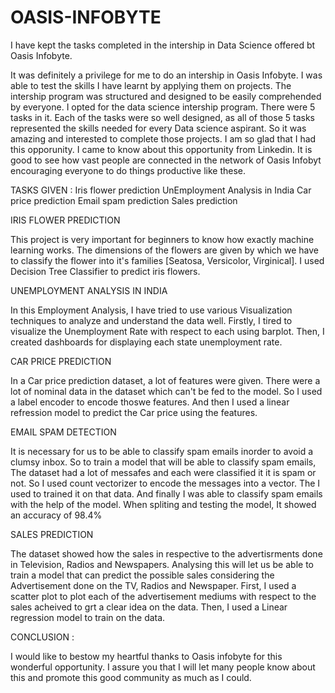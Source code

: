 # OASIS-INFOBYTE

I have kept the tasks completed in the intership in Data Science offered bt Oasis Infobyte.

It was definitely a privilege for me to do an intership in Oasis Infobyte.  I was able to test the skills I have learnt by applying them on projects.  The intership program was structured and designed to be easily comprehended by everyone.  I opted for the data science intership program.  There were 5 tasks in it.  Each of the tasks were so well designed, as all of those 5 tasks represented the skills needed for every Data science aspirant.  So it was amazing and interested to complete those projects.  I am so glad that I had this opporunity.  I came to know about this opportunity from Linkedin.  It is good to see how vast people are connected in the network of Oasis Infobyt encouraging everyone to do things productive like these.

TASKS GIVEN : 
Iris flower prediction
UnEmployment Analysis in India
Car price prediction
Email spam prediction
Sales prediction

IRIS FLOWER PREDICTION

This project is very important for beginners to know how exactly machine learning works.  The dimensions of the flowers are given by which we have to classify the flower into it's families [Seatosa, Versicolor, Virginical].  I used Decision Tree Classifier to predict iris flowers.

UNEMPLOYMENT ANALYSIS IN INDIA

In this Employment Analysis,  I have tried to use various Visualization techniques to analyze and understand the data well.  Firstly,  I tired to visualize the Unemployment Rate with respect to each using barplot.  Then, I created dashboards for displaying each state unemployment rate.

CAR PRICE PREDICTION

In a Car price prediction dataset, a lot of features were given.  There were a lot of nominal data in the dataset which can't be fed to the model.  So I used a label encoder to encode thoswe features.  And then I used a linear refression model to predict the Car price using the features.

EMAIL SPAM DETECTION

It is necessary for us to be able to classify spam emails inorder to avoid a clumsy inbox.  So to train a model that will be able to classify spam emails,  The dataset had a lot of messafes and each were classified it it is spam or not.  So I used count vectorizer to encode the messages into a vector.  The I used to trained it on that data.  And finally I was able to classify spam emails with the help of the model.  When spliting and testing the model, It showed an accuracy of 98.4%

SALES PREDICTION

The dataset showed how the sales in respective to the advertisrments done in Television, Radios and Newspapers.  Analysing this will let us be able to train a model that can predict the possible sales considering the Advertisement done on the TV, Radios and Newspaper.  First, I used a scatter plot to plot each of the advertisement mediums with respect to the sales acheived to grt a clear idea on the data.  Then, I used a Linear regression model to train on the data.

CONCLUSION :

I would like to bestow my heartful thanks to Oasis infobyte for this wonderful opportunity.  I assure you that I will let many people know about this and promote this good community as much as I could.
